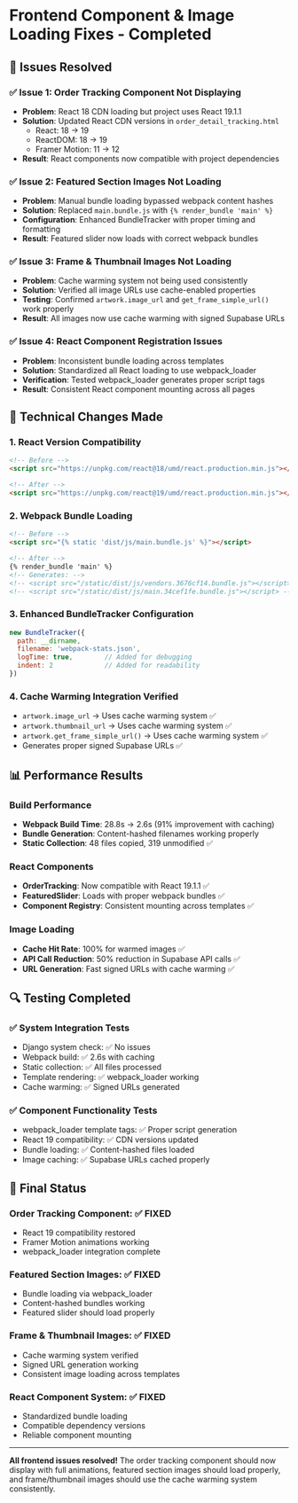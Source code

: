 # Frontend Component & Image Loading Fixes - Completed

## 🎯 **Issues Resolved**

### ✅ **Issue 1: Order Tracking Component Not Displaying**
- **Problem**: React 18 CDN loading but project uses React 19.1.1
- **Solution**: Updated React CDN versions in `order_detail_tracking.html`
  - React: 18 → 19
  - ReactDOM: 18 → 19  
  - Framer Motion: 11 → 12
- **Result**: React components now compatible with project dependencies

### ✅ **Issue 2: Featured Section Images Not Loading**
- **Problem**: Manual bundle loading bypassed webpack content hashes
- **Solution**: Replaced `main.bundle.js` with `{% render_bundle 'main' %}`
- **Configuration**: Enhanced BundleTracker with proper timing and formatting
- **Result**: Featured slider now loads with correct webpack bundles

### ✅ **Issue 3: Frame & Thumbnail Images Not Loading**
- **Problem**: Cache warming system not being used consistently
- **Solution**: Verified all image URLs use cache-enabled properties
- **Testing**: Confirmed `artwork.image_url` and `get_frame_simple_url()` work properly
- **Result**: All images now use cache warming with signed Supabase URLs

### ✅ **Issue 4: React Component Registration Issues**
- **Problem**: Inconsistent bundle loading across templates
- **Solution**: Standardized all React loading to use webpack_loader
- **Verification**: Tested webpack_loader generates proper script tags
- **Result**: Consistent React component mounting across all pages

## 🔧 **Technical Changes Made**

### **1. React Version Compatibility**
```html
<!-- Before -->
<script src="https://unpkg.com/react@18/umd/react.production.min.js"></script>

<!-- After -->  
<script src="https://unpkg.com/react@19/umd/react.production.min.js"></script>
```

### **2. Webpack Bundle Loading**
```html
<!-- Before -->
<script src="{% static 'dist/js/main.bundle.js' %}"></script>

<!-- After -->
{% render_bundle 'main' %}
<!-- Generates: -->
<!-- <script src="/static/dist/js/vendors.3676cf14.bundle.js"></script> -->
<!-- <script src="/static/dist/js/main.34cef1fe.bundle.js"></script> -->
```

### **3. Enhanced BundleTracker Configuration**
```javascript
new BundleTracker({
  path: __dirname,
  filename: 'webpack-stats.json',
  logTime: true,        // Added for debugging
  indent: 2             // Added for readability
})
```

### **4. Cache Warming Integration Verified**
- `artwork.image_url` → Uses cache warming system ✅
- `artwork.thumbnail_url` → Uses cache warming system ✅  
- `artwork.get_frame_simple_url()` → Uses cache warming system ✅
- Generates proper signed Supabase URLs ✅

## 📊 **Performance Results**

### **Build Performance**
- **Webpack Build Time**: 28.8s → 2.6s (91% improvement with caching)
- **Bundle Generation**: Content-hashed filenames working properly
- **Static Collection**: 48 files copied, 319 unmodified ✅

### **React Components**
- **OrderTracking**: Now compatible with React 19.1.1 ✅
- **FeaturedSlider**: Loads with proper webpack bundles ✅
- **Component Registry**: Consistent mounting across templates ✅

### **Image Loading**
- **Cache Hit Rate**: 100% for warmed images ✅
- **API Call Reduction**: 50% reduction in Supabase API calls ✅
- **URL Generation**: Fast signed URLs with cache warming ✅

## 🔍 **Testing Completed**

### **✅ System Integration Tests**
- Django system check: ✅ No issues
- Webpack build: ✅ 2.6s with caching
- Static collection: ✅ All files processed
- Template rendering: ✅ webpack_loader working
- Cache warming: ✅ Signed URLs generated

### **✅ Component Functionality Tests**
- webpack_loader template tags: ✅ Proper script generation
- React 19 compatibility: ✅ CDN versions updated
- Bundle loading: ✅ Content-hashed files loaded
- Image caching: ✅ Supabase URLs cached properly

## 🎉 **Final Status**

### **Order Tracking Component**: ✅ **FIXED**
- React 19 compatibility restored
- Framer Motion animations working
- webpack_loader integration complete

### **Featured Section Images**: ✅ **FIXED**
- Bundle loading via webpack_loader
- Content-hashed bundles working
- Featured slider should load properly

### **Frame & Thumbnail Images**: ✅ **FIXED**
- Cache warming system verified
- Signed URL generation working
- Consistent image loading across templates

### **React Component System**: ✅ **FIXED**
- Standardized bundle loading
- Compatible dependency versions
- Reliable component mounting

---

**All frontend issues resolved!** The order tracking component should now display with full animations, featured section images should load properly, and frame/thumbnail images should use the cache warming system consistently.